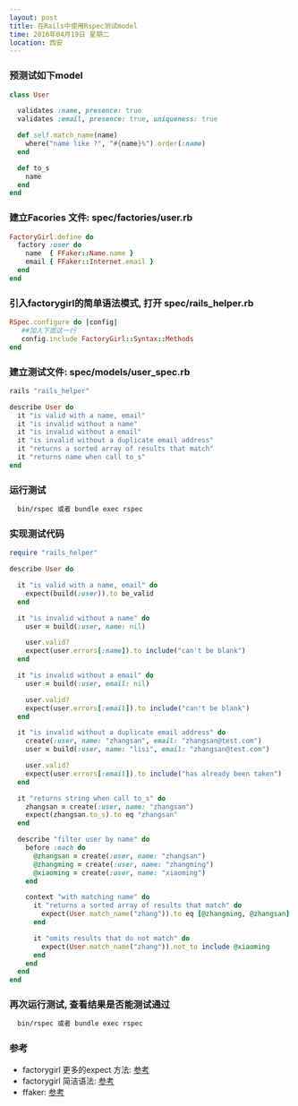 ```yaml
---
layout: post
title: 在Rails中使用Rspec测试model
time: 2016年04月19日 星期二
location: 西安
---
```


### 预测试如下model

```ruby
class User

  validates :name, presence: true
  validates :email, presence: true, uniqueness: true

  def self.match_name(name)
    where("name like ?", "#{name}%").order(:name)
  end

  def to_s
    name
  end
end
```

### 建立Facories 文件: spec/factories/user.rb

```ruby
FactoryGirl.define do
  factory :user do
    name  { FFaker::Name.name }
    email { FFaker::Internet.email }
  end
end
```

### 引入factorygirl的简单语法模式, 打开 spec/rails_helper.rb
```ruby
RSpec.configure do |config|
   ##加入下面这一行
   config.include FactoryGirl::Syntax::Methods
end
```

### 建立测试文件: spec/models/user_spec.rb

```ruby
rails "rails_helper"

describe User do
  it "is valid with a name, email"
  it "is invalid without a name"
  it "is invalid without a email"
  it "is invalid without a duplicate email address"
  it "returns a sorted array of results that match"
  it "returns name when call to_s"
end

```

### 运行测试
```bash
  bin/rspec 或者 bundle exec rspec
```

### 实现测试代码
```ruby
require "rails_helper"

describe User do

  it "is valid with a name, email" do
    expect(build(:user)).to be_valid
  end

  it "is invalid without a name" do
    user = build(:user, name: nil)

    user.valid?
    expect(user.errors[:name]).to include("can't be blank")
  end

  it "is invalid without a email" do
    user = build(:user, email: nil)

    user.valid?
    expect(user.errors[:email]).to include("can't be blank")
  end

  it "is invalid without a duplicate email address" do
    create(:user, name: "zhangsan", email: "zhangsan@test.com")
    user = build(:user, name: "lisi", email: "zhangsan@test.com")

    user.valid?
    expect(user.errors[:email]).to include("has already been taken")
  end

  it "returns string when call to_s" do
    zhangsan = create(:user, name: "zhangsan")
    expect(zhangsan.to_s).to eq "zhangsan"
  end

  describe "filter user by name" do
    before :each do
      @zhangsan = create(:user, name: "zhangsan")
      @zhangming = create(:user, name: "zhangming")
      @xiaoming = create(:user, name: "xiaoming")
    end

    context "with matching name" do
      it "returns a sorted array of results that match" do
        expect(User.match_name("zhang")).to eq [@zhangming, @zhangsan]
      end

      it "omits results that do not match" do
        expect(User.match_name("zhang")).not_to include @xiaoming
      end
    end
  end
end

```

### 再次运行测试, 查看结果是否能测试通过
```bash
  bin/rspec 或者 bundle exec rspec
```

### 参考
  - factorygirl 更多的expect 方法: <a href="https://github.com/rspec/rspec-expectations#user-content-built-in-matchers" target="_blank">参考</a>
  - factorygirl 简洁语法: <a href="http://www.rubydoc.info/gems/factory_girl/file/GETTING_STARTED.md" target="_blank">参考</a>
  - ffaker: <a href="https://github.com/ffaker/ffaker" target="_blank">参考<a>
